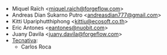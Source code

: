 - Miquel Raïch \<<miquel.raich@forgeflow.com>\>
- Andreas Dian Sukarno Putro \<<andreasdian777@gmail.com>\>
- Kitti Upariphutthiphong \<<kittiu@ecosoft.co.th>\>
- Eric Antones \<<eantones@nuobit.com>\>
- Juany Davila \<<juany.davila@forgeflow.com>\>
- [Tecnativa](https://www.tecnativa.com):
  - Carlos Roca
